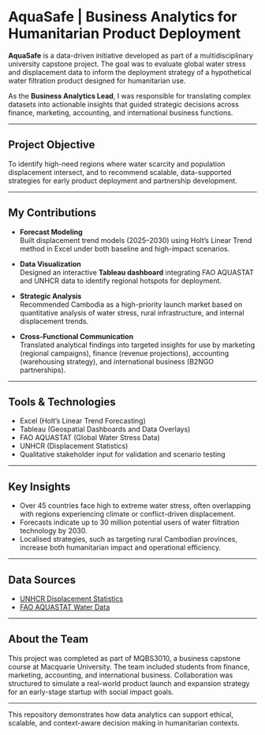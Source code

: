 # AquaSafe | Business Analytics for Humanitarian Product Deployment

**AquaSafe** is a data-driven initiative developed as part of a multidisciplinary university capstone project. The goal was to evaluate global water stress and displacement data to inform the deployment strategy of a hypothetical water filtration product designed for humanitarian use.

As the **Business Analytics Lead**, I was responsible for translating complex datasets into actionable insights that guided strategic decisions across finance, marketing, accounting, and international business functions.

---

## Project Objective

To identify high-need regions where water scarcity and population displacement intersect, and to recommend scalable, data-supported strategies for early product deployment and partnership development.

---

## My Contributions

- **Forecast Modeling**  
  Built displacement trend models (2025–2030) using Holt’s Linear Trend method in Excel under both baseline and high-impact scenarios.

- **Data Visualization**  
  Designed an interactive **Tableau dashboard** integrating FAO AQUASTAT and UNHCR data to identify regional hotspots for deployment.

- **Strategic Analysis**  
  Recommended Cambodia as a high-priority launch market based on quantitative analysis of water stress, rural infrastructure, and internal displacement trends.

- **Cross-Functional Communication**  
  Translated analytical findings into targeted insights for use by marketing (regional campaigns), finance (revenue projections), accounting (warehousing strategy), and international business (B2NGO partnerships).

---

## Tools & Technologies

- Excel (Holt’s Linear Trend Forecasting)
- Tableau (Geospatial Dashboards and Data Overlays)
- FAO AQUASTAT (Global Water Stress Data)
- UNHCR (Displacement Statistics)
- Qualitative stakeholder input for validation and scenario testing

---

## Key Insights

- Over 45 countries face high to extreme water stress, often overlapping with regions experiencing climate or conflict-driven displacement.
- Forecasts indicate up to 30 million potential users of water filtration technology by 2030.
- Localised strategies, such as targeting rural Cambodian provinces, increase both humanitarian impact and operational efficiency.

---

## Data Sources

- [UNHCR Displacement Statistics](https://www.unhcr.org/refugee-statistics/)
- [FAO AQUASTAT Water Data](https://www.fao.org/aquastat/)

---

## About the Team

This project was completed as part of MQBS3010, a business capstone course at Macquarie University. The team included students from finance, marketing, accounting, and international business. Collaboration was structured to simulate a real-world product launch and expansion strategy for an early-stage startup with social impact goals.


---

This repository demonstrates how data analytics can support ethical, scalable, and context-aware decision making in humanitarian contexts.
